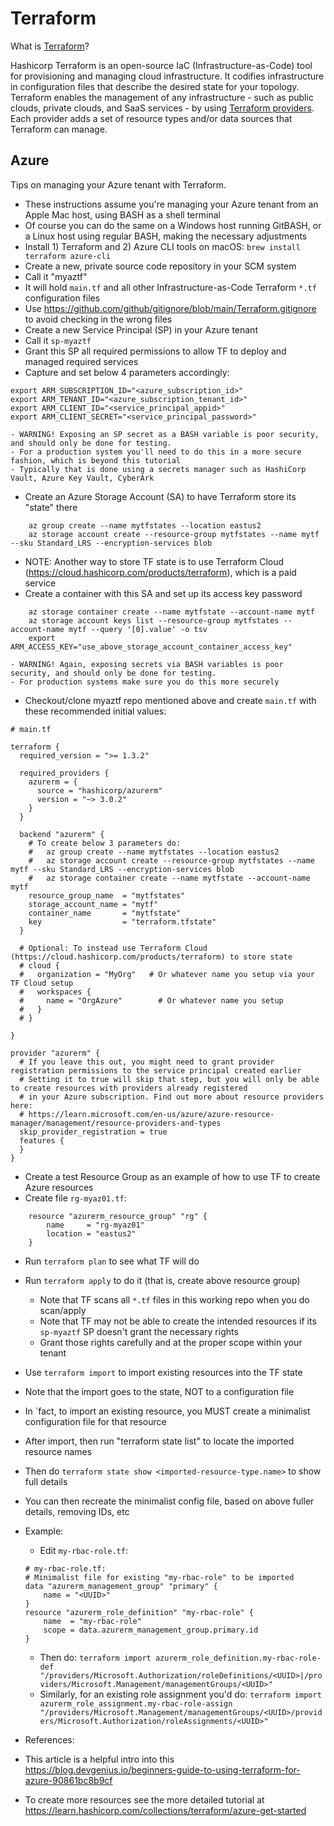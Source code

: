 # Terraform
What is [Terraform](https://www.terraform.io/)?

Hashicorp Terraform is an open-source IaC (Infrastructure-as-Code) tool for provisioning and managing cloud infrastructure. It codifies infrastructure in configuration files that describe the desired state for your topology. Terraform enables the management of any infrastructure - such as public clouds, private clouds, and SaaS services - by using [Terraform providers](https://www.terraform.io/language/providers). Each provider adds a set of resource types and/or data sources that Terraform can manage.

## Azure
Tips on managing your Azure tenant with Terraform.

- These instructions assume you're managing your Azure tenant from an Apple Mac host, using BASH as a shell terminal
- Of course you can do the same on a Windows host running GitBASH, or a Linux host using regular BASH, making the necessary adjustments
- Install 1) Terraform and 2) Azure CLI tools on macOS:
`brew install terraform azure-cli`
- Create a new, private source code repository in your SCM system
- Call it "myaztf"
- It will hold `main.tf` and all other Infrastructure-as-Code Terraform `*.tf` configuration files
- Use <https://github.com/github/gitignore/blob/main/Terraform.gitignore> to avoid checking in the wrong files
- Create a new Service Principal (SP) in your Azure tenant
- Call it `sp-myaztf` 
- Grant this SP all required permissions to allow TF to deploy and managed required services
- Capture and set below 4 parameters accordingly:
```
export ARM_SUBSCRIPTION_ID="<azure_subscription_id>"
export ARM_TENANT_ID="<azure_subscription_tenant_id>"
export ARM_CLIENT_ID="<service_principal_appid>"
export ARM_CLIENT_SECRET="<service_principal_password>"
```
    - WARNING! Exposing an SP secret as a BASH variable is poor security, and should only be done for testing.
    - For a production system you'll need to do this in a more secure fashion, which is beyond this tutorial
    - Typically that is done using a secrets manager such as HashiCorp Vault, Azure Key Vault, CyberArk
- Create an Azure Storage Account (SA) to have Terraform store its "state" there
```
    az group create --name mytfstates --location eastus2
    az storage account create --resource-group mytfstates --name mytf --sku Standard_LRS --encryption-services blob
```
- NOTE: Another way to store TF state is to use Terraform Cloud (https://cloud.hashicorp.com/products/terraform),
    which is a paid service 
- Create a container with this SA and set up its access key password
```
    az storage container create --name mytfstate --account-name mytf
    az storage account keys list --resource-group mytfstates --account-name mytf --query '[0].value' -o tsv
    export ARM_ACCESS_KEY="use_above_storage_account_container_access_key"
```
    - WARNING! Again, exposing secrets via BASH variables is poor security, and should only be done for testing.
    - For production systems make sure you do this more securely
- Checkout/clone myaztf repo mentioned above and create `main.tf` with these recommended initial values: 

```
# main.tf

terraform {
  required_version = ">= 1.3.2"
  
  required_providers {
    azurerm = {
      source = "hashicorp/azurerm"
      version = "~> 3.0.2"
    }
  }

  backend "azurerm" {
    # To create below 3 parameters do:
    #   az group create --name mytfstates --location eastus2
    #   az storage account create --resource-group mytfstates --name mytf --sku Standard_LRS --encryption-services blob
    #   az storage container create --name mytfstate --account-name mytf
    resource_group_name  = "mytfstates"
    storage_account_name = "mytf"
    container_name       = "mytfstate"
    key                  = "terraform.tfstate"
  }
  
  # Optional: To instead use Terraform Cloud (https://cloud.hashicorp.com/products/terraform) to store state 
  # cloud {
  #   organization = "MyOrg"   # Or whatever name you setup via your TF Cloud setup
  #   workspaces {
  #     name = "OrgAzure"        # Or whatever name you setup
  #   }
  # }

}

provider "azurerm" {
  # If you leave this out, you might need to grant provider registration permissions to the service principal created earlier
  # Setting it to true will skip that step, but you will only be able to create resources with providers already registered
  # in your Azure subscription. Find out more about resource providers here: 
  # https://learn.microsoft.com/en-us/azure/azure-resource-manager/management/resource-providers-and-types
  skip_provider_registration = true
  features {
  }
}
```

- Create a test Resource Group as an example of how to use TF to create Azure resources
- Create file `rg-myaz01.tf`: 
```
    resource "azurerm_resource_group" "rg" {
        name     = "rg-myaz01"
        location = "eastus2"
    }
```
- Run `terraform plan` to see what TF will do
- Run `terraform apply` to do it (that is, create above resource group)
    - Note that TF scans all `*.tf` files in this working repo when you do scan/apply
    - Note that TF may not be able to create the intended resources if its `sp-myaztf` SP doesn't grant the necessary rights
    - Grant those rights carefully and at the proper scope within your tenant
- Use `terraform import` to import existing resources into the TF state
- Note that the import goes to the state, NOT to a configuration file
- In `fact, to import an existing resource, you MUST create a minimalist configuration file for that resource
- After import, then run "terraform state list" to locate the imported resource names
- Then do `terraform state show <imported-resource-type.name>` to show full details
- You can then recreate the minimalist config file, based on above fuller details, removing IDs, etc
- Example:
    - Edit `my-rbac-role.tf`:
    ```
    # my-rbac-role.tf:
    # Minimalist file for existing "my-rbac-role" to be imported
    data "azurerm_management_group" "primary" {
        name = "<UUID>"
    }
    resource "azurerm_role_definition" "my-rbac-role" {
        name  = "my-rbac-role"
        scope = data.azurerm_management_group.primary.id
    }
    ```  
    - Then do:
    `terraform import azurerm_role_definition.my-rbac-role-def "/providers/Microsoft.Authorization/roleDefinitions/<UUID>|/providers/Microsoft.Management/managementGroups/<UUID>"`
    - Similarly, for an existing role assignment you'd do:
    `terraform import azurerm_role_assignment.my-rbac-role-assign "/providers/Microsoft.Management/managementGroups/<UUID>/providers/Microsoft.Authorization/roleAssignments/<UUID>"`

- References:
- This article is a helpful intro into this <https://blog.devgenius.io/beginners-guide-to-using-terraform-for-azure-90861bc8b9cf>
- To create more resources see the more detailed tutorial at <https://learn.hashicorp.com/collections/terraform/azure-get-started>
